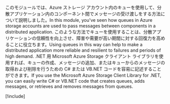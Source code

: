 <span data-ttu-id="e34ef-101">このモジュールでは、Azure ストレージ アカウント内のキューを使用して、分散アプリケーション内のコンポーネント間でメッセージの受け渡しをする方法について説明しました。</span><span class="sxs-lookup"><span data-stu-id="e34ef-101">In this module, you've seen how queues in Azure storage accounts are used to pass messages between components in a distributed application.</span></span> <span data-ttu-id="e34ef-102">このような方法でキューを使用することは、分散アプリケーションの信頼性を向上させ、障害や需要が高い期間に対する回復力を高めることに役立ちます。</span><span class="sxs-lookup"><span data-stu-id="e34ef-102">Using queues in this way can help to make a distributed application more reliable and resilient to failures and periods of high demand.</span></span> <span data-ttu-id="e34ef-103">.NET 用 Microsoft Azure Storage クライアント ライブラリを使用すれば、キューの作成、メッセージの追加、またはキューからのメッセージの取得および削除を行うための C# または VB.NET コードを容易に記述することができます。</span><span class="sxs-lookup"><span data-stu-id="e34ef-103">If you use the Microsoft Azure Storage Client Library for .NET, you can easily write C# or VB.NET code that creates queues, adds messages, or retrieves and removes messages from queues.</span></span>

<!-- Cleanup sandbox -->
[!include[](../../../includes/azure-sandbox-cleanup.md)]